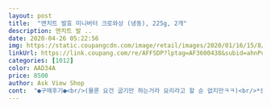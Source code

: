 ```yaml
---
layout: post 
title:  "맨치트 발효 미니버터 크로와상 (냉동), 225g, 2개" 
description: 맨치트 발 ..
date: 2020-04-26 05:22:56 
img: https://static.coupangcdn.com/image/retail/images/2020/01/16/15/8/21696165-a5c2-4caa-8fa2-3c4a0d5f7196.jpg 
linkUrl: https://link.coupang.com/re/AFFSDP?lptag=AF3600438&subid=ahnPublicAsk&pageKey=1183747453&itemId=2164128061&vendorItemId=70162299278&traceid=V0-113-79f745dde6ae3ed8 
categories: [1012] 
color: AAD34A 
price: 8500 
author: Ask View Shop 
cont:  "●구매후기●<br/>(물론 요건 굽기만 하는거라 요리라고 할 순 없지만ㅋㅋ)<br/>*중간에나 마지막 삼분정도는 뒤집어서 구워주면 아랫면도 더 예쁘게 구워져요<br/>165<br/> -170도 로 하니 딱 알맞게 구워지네요 _에프기준<br/>175<br/> -180도 에서 15분이라는데 15분은 지켜주시구<br/>==========================================================<br/>===========================================================<br/>가족들도  만족.<br/> 식전빵 으로 + 파스타/그라탕 등등에 곁들여서도 먹었는데 맛있게 먹었습니다 :)<br/>결론은 흠.<br/>.<br/> 그닥 맛있지 않다 입니다.<br/>  빵집처럼 부드랍지가 않아요.<br/> 오븐에 구우면 위엔 타고 딱딱해집니다.<br/> 그래서 첨에 실패해서 온도를 140으로 낮춰서 구웠는데 ... <br/><br/>구매일; 2020/04/22<br/>구매하는데 도움이<br/>구울때 냄새가 진동을 하는데요 버터의 맛있는 스멜이 집안에 퍼지면 기분이 좋아집니다~~<br/>근데 얘는 해동도 없이 에어프라이어에 바로 구울 수 있어서 너무 편합니다!<br/>되면 좋겠습니다~~<br/>두봉인데 순삭이네요<br/>따끈할때 바로도 먹어보고 20분경 지나 식어도 먹어보니<br/>리필요청하는 빵입니다.<br/> 그냥 에프에 실온 해동(발효)없이 하면 오븐보다는 아주 미묘하게 겹겹이 느낌이 덜하지만 그래도 일반 빵 보단 식감 훌륭해요<br/>맛도 좋고 가격도 착하고 재구매 예정이예요!<br/>머네요;;; 그러나 원재료가 정말 나쁜게 없어서 구매한 이유도 있습니다!! 크로와상 정말 좋아하는데<br/>미니 사이즈라 금방먹어서 훅훅 없어지니까용ㅋㅋㅋ 없어지는게 아쉬울 정도 ㅋㅋㅋ<br/>미니미니 너무귀여워ㅓㅓㅓ 쪼꼬미 크로와상  and gt;_ and lt;<br/>배송일; 2020/04/23 새벽<br/>비해 건강한 재료인건 확실합니다!! 우리집 아이들하고 맛있게 잘 먹었습니다.<br/> 아이들은 맛있다고 합니다~~ 아이들이 맛있다고 하니 맛있는거 같습니다!! ㅎ.<br/>ㅎ<br/>사서먹는게 진짜 싼거란걸 알 수 있죠 ㅋㅋㅋ<br/>살짝 식어서 먹으니 빵집에서 갓 나온 빵 느낌이 나요<br/>설명서는 평균적인 기준이고 세밀하게 맞춰보고 싶으신 분들은 이렇게 해보세요.<br/><br/>솔직하게 작성하는 구매후기입니다<br/>솔직히 다른 판매처들은 냉동이니 아이스박스 포장비 별도 1800원 추가 돼요.<br/> 물론 제가 로켓지역에 살아서 혜택을 보는것도 있지만 (타 택배지역은 아이스박스 없이 가나봐요)<br/>수정해서 사진 추가하고 내용 적어요 ㅎㅎ<br/>신랑녀석이 이런거 왜 사냐고 사지말라고 비웃었는데<br/>신선하게 1도 녹지않고 왔어요<br/>아, 한가지 아쉬운건 지퍼백이 너무 퀄리티 있어서 한팩에 미니 크로와상 10개만 들어있긴 아까워요 ㅋㅋㅋ<br/>아무튼 추천입니다 !<br/>아이도 아침에 하나 이상은 꼭 먹는거 보니 빵이 맛있나바요<br/>아침에 호로록 몇개 구워서 먹기 딱 좋아요<br/>오븐도 해보니 오븐은 예열 후 175도 에서 15<br/> -16분 약간 오버하니 딱 맞았어요.<br/><br/>오븐에 구우니 겉에가 빠삭하게 구워집니다 이런 식감을 좋아하는 분들은 맛있게 먹겠지만 전 부드러운 스탈을 좋아해서 좀 생각보다 별로였습니다 제 개인적인 식감이니 참고만 해주세요!!<br/>원재료; 밀가루( 미국산  캐나다산) 버터 ( 뉴질랜드산) 26.<br/>43%  설탕 효모 정제소금<br/>원재료가 효소처리스테비아나  팽창제 방부제가 안들어가서 착한 재료 라서 그건 너무 맘에 들지만 크기도 정말 작고 겉에가.<br/> 푸스스 떨어지고 딱딱해서 전 그닥!!! ( 이렇게 말하고 게눈 감추듯이 다 먹긴 먹음 ㅋㅋ)<br/>웬만한 빵들은 다 반죽해서 뚝딱 만들어 먹는데, 크로와상은 ㅠㅠ.<br/>.<br/><br/>유통기한; 2020/10/06.<br/> 냉동식품<br/>재구매는 잘 모르겠으나 첨가물 많이 들어간 빵에<br/>재입고 언제되나욘... <br/>ㅠ 달고나커피에다 먹으니까 헤븐인데... <br/>ㅠㅠ<br/>재주문하고 오는 길이예요<br/>저는 요리할 때 해동하는게 그렇게 귀찮더라구요,,,<br/>조리방법; 상온에서 30<br/> -40분 해동 180도에서 15분 굽기  애어프라이어는 해동 없이 구워도 됨<br/>크기는 작아요.<br/> 일반 다른데것고 그런거 같아요 그래서 금방 다먹어요 성인여자 기본 3개 정도 딱 맞아요 아이는 다른 배이컨 등등 같이 먹으니 1<br/> -1.<br/>5개 먹어요<br/>크로와상 좋아하는데 프레싀에 생지를 판매해서 고민좀 하다가 구매를 했습니다 고민한 이유는 과연 빵집 만큼 부드럽고 맛있을지 걱정이 되어서 구매를 망설이다가 결국 구매를 했지요!!<br/>크로와상 집에서 베이킹하려면 ... <br/> 꽤 힘듭니다... <br/>.<br/><br/>타는건 거의 없었지만 촉촉한 그런맛하고는 거리가<br/>혹은 낮에 입이 심심할 때, 커피 한잔이랑 요 미니 크로와상 한 두개면 안성맞춤!<br/>" 
---
```

